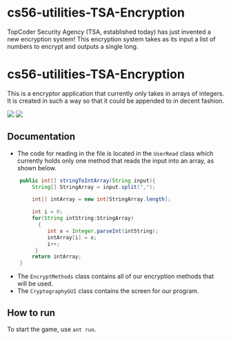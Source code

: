 cs56-utilities-TSA-Encryption
=============================

TopCoder Security Agency (TSA, established today) has just invented a new encryption system! This encryption system takes as its input a list of numbers to encrypt and outputs a single long. 









# cs56-utilities-TSA-Encryption

This is a encryptor application that currently only takes in arrays of integers. It is created in such a way so that it could be appended to in decent fashion.

![](http://i.imgur.com/DxDBcAr.png)
![](http://i.imgur.com/9viUiH2.png)

## Documentation

* The code for reading in the file is located in the `UserRead` class which currently holds only one method that reads the input into an array, as shown below.

```java
    public int[] stringToIntArray(String input){
		String[] StringArray = input.split(",");

		int[] intArray = new int[StringArray.length];

		int i = 0;
		for(String intString:StringArray)
	  	  {
			 int x = Integer.parseInt(intString);
			 intArray[i] = x;
			 i++;
	   	 }
		return intArray;
	}
```
* The `EncryptMethods` class contains all of our encryption methods that will be used.
* The `CryptographyGUI` class contains the screen for our program.

## How to run 
To start the game, use `ant run`. 